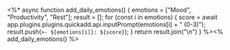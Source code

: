 <%*
async function add_daily_emotions() {
    emotions = ["Mood", "Productivity", "Rest"];
    result = [];
    for (const i in emotions) {
        score = await app.plugins.plugins.quickadd.api.inputPrompt(emotions[i] + " (0-3)");
        result.push(`>- ${emotions[i]}: ${score}`);
    }
    return result.join("\n")
}
%><% add_daily_emotions() %>